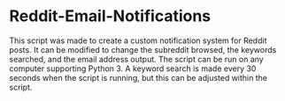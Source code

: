 # Reddit-Email-Notifications

This script was made to create a custom notification system for Reddit posts. It can be modified to change the subreddit browsed, the keywords searched, and the email address output. The script can be run on any computer supporting Python 3. A keyword search is made every 30 seconds when the script is running, but this can be adjusted within the script.
